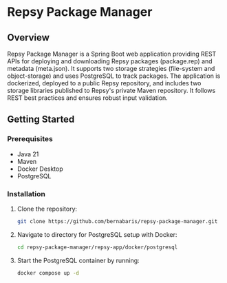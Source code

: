 # Repsy Package Manager 

## Overview


Repsy Package Manager is a Spring Boot web application providing REST APIs for deploying and downloading Repsy packages (package.rep) and metadata (meta.json). It supports two storage strategies (file-system and object-storage) and uses PostgreSQL to track packages. The application is dockerized, deployed to a public Repsy repository, and includes two storage libraries published to Repsy's private Maven repository. It follows REST best practices and ensures robust input validation.


## Getting Started

### Prerequisites

- Java 21
- Maven
- Docker Desktop
- PostgreSQL


### Installation

1. Clone the repository:
   ```bash
   git clone https://github.com/bernabaris/repsy-package-manager.git
2. Navigate to directory for PostgreSQL setup with Docker:
   ```sh
   cd repsy-package-manager/repsy-app/docker/postgresql
3. Start the PostgreSQL container by running:
   ```sh
   docker compose up -d


